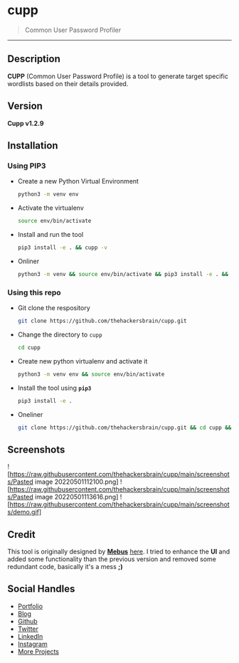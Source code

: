 # cupp
> Common User Password Profiler

-----

## Description
**CUPP** (Common User Password Profile) is a tool to generate target specific wordlists based on their details provided.

## Version
**Cupp v1.2.9**

## Installation

### Using PIP3
- Create a new Python Virtual Environment
	```bash
	python3 -m venv env
	```
- Activate the virtualenv
	```bash
	source env/bin/activate
	```
- Install and run the tool
	```bash
	pip3 install -e . && cupp -v
	```
- Onliner
	```bash
	python3 -m venv && source env/bin/activate && pip3 install -e . && cupp -v
	```


### Using this repo
- Git clone the respository
	```bash
	git clone https://github.com/thehackersbrain/cupp.git
	```
- Change the directory to `cupp`
	```bash
	cd cupp
	```
- Create new python virtualenv and activate it
	```bash
	python3 -m venv env && source env/bin/activate
	```
- Install the tool using **`pip3`**
	```bash
	pip3 install -e .
	```
- Oneliner
	```bash
	git clone https://github.com/thehackersbrain/cupp.git && cd cupp && python3 -m venv env && source env/bin/activate && pip3 install -e . && cupp -v
	```


## Screenshots
![https://raw.githubusercontent.com/thehackersbrain/cupp/main/screenshots/Pasted image 20220501112100.png]
![https://raw.githubusercontent.com/thehackersbrain/cupp/main/screenshots/Pasted image 20220501113616.png]
![https://raw.githubusercontent.com/thehackersbrain/cupp/main/screenshots/demo.gif]

## Credit
This tool is originally designed by [**Mebus**](https://github.com/Mebus) [here](https://github.com/Mebus/cupp.git). I tried to enhance the **UI** and added some functionality than the previous version and removed some redundant code, basically it's a mess **;)**

## Social Handles
- [Portfolio](https://gauravraj.xyz/)
- [Blog](https://blog.gauravraj.xyz/)
- [Github](https://github.com/thehackersbrain)
- [Twitter](https://twitter.com/thehackersbrain)
- [LinkedIn](https://www.linkedin.com/in/thehackersbrain)
- [Instagram](https://instagram.com/thehackersbrain)
- [More Projects](https://github.com/thehackersbrain?tab=repositories)